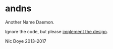 andns
=====

Another Name Daemon.

Ignore the code, but please [implement the design](https://nicdoye.github.io/andns).

Nic Doye 2013-2017
